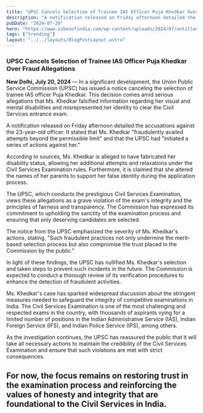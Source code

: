 ```yaml
---
title: "UPSC Cancels Selection of Trainee IAS Officer Puja Khedkar Over Fraud Allegations"
description: "A notification released on Friday afternoon detailed the accusations against the 23-year-old officer. It stated that Ms. Khedkar"
pubDate: "2024-07-20"
hero: "https://www.vibesofindia.com/wp-content/uploads/2024/07/untitled-design-2024-07-19t191914-341-930x527.png"
tags: ["trending"]
layout: "../../layouts/BlogPostLayout.astro"
---
```

### UPSC Cancels Selection of Trainee IAS Officer Puja Khedkar Over Fraud Allegations

**New Delhi, July 20, 2024** — In a significant development, the Union Public Service Commission (UPSC) has issued a notice canceling the selection of trainee IAS officer Puja Khedkar. This decision comes amid serious allegations that Ms. Khedkar falsified information regarding her visual and mental disabilities and misrepresented her identity to clear the Civil Services entrance exam.

A notification released on Friday afternoon detailed the accusations against the 23-year-old officer. It stated that Ms. Khedkar "fraudulently availed attempts beyond the permissible limit" and that the UPSC had "initiated a series of actions against her."

According to sources, Ms. Khedkar is alleged to have fabricated her disability status, allowing her additional attempts and relaxations under the Civil Services Examination rules. Furthermore, it is claimed that she altered the names of her parents to support her false identity during the application process.

The UPSC, which conducts the prestigious Civil Services Examination, views these allegations as a grave violation of the exam's integrity and the principles of fairness and transparency. The Commission has expressed its commitment to upholding the sanctity of the examination process and ensuring that only deserving candidates are selected.

The notice from the UPSC emphasized the severity of Ms. Khedkar's actions, stating, "Such fraudulent practices not only undermine the merit-based selection process but also compromise the trust placed in the Commission by the public."

In light of these findings, the UPSC has nullified Ms. Khedkar's selection and taken steps to prevent such incidents in the future. The Commission is expected to conduct a thorough review of its verification procedures to enhance the detection of fraudulent activities.

Ms. Khedkar's case has sparked widespread discussion about the stringent measures needed to safeguard the integrity of competitive examinations in India. The Civil Services Examination is one of the most challenging and respected exams in the country, with thousands of aspirants vying for a limited number of positions in the Indian Administrative Service (IAS), Indian Foreign Service (IFS), and Indian Police Service (IPS), among others.

As the investigation continues, the UPSC has reassured the public that it will take all necessary actions to maintain the credibility of the Civil Services Examination and ensure that such violations are met with strict consequences.

For now, the focus remains on restoring trust in the examination process and reinforcing the values of honesty and integrity that are foundational to the Civil Services in India.
---